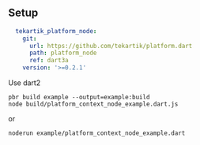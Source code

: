 ## Setup

```yaml
  tekartik_platform_node:
    git:
      url: https://github.com/tekartik/platform.dart
      path: platform_node
      ref: dart3a
    version: '>=0.2.1'

```
Use dart2

    pbr build example --output=example:build
    node build/platform_context_node_example.dart.js
    
or

    noderun example/platform_context_node_example.dart 
